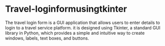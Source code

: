 # Travel-loginformusingtkinter
The travel login form is a  GUI application that allows users to enter details to login to a travel service platform. it is designed using Tkinter, a standard GUI library in Python, which provides a simple and intuitive way to create windows, labels, text boxes, and buttons.
